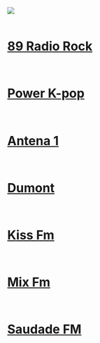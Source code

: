 <img src="https://cdn-icons-png.flaticon.com/512/2094/2094284.png"><br><br>

# [89 Radio Rock](https://github.com/kodishmediacenter/radios-sl/blob/main/89.md) <br><br>
# [Power K-pop](https://github.com/kodishmediacenter/radios-sl/blob/main/PowerK-pop.md) <br><br>
# [Antena 1](https://github.com/kodishmediacenter/radios-sl/blob/main/antena1.md) <br><br>
# [Dumont](https://github.com/kodishmediacenter/radios-sl/blob/main/dumont.md) <br><br>
# [Kiss Fm](https://github.com/kodishmediacenter/radios-sl/blob/main/kissfm.md) <br><br>
# [Mix Fm](https://github.com/kodishmediacenter/radios-sl/blob/main/mixfm.md) <br><br>
# [Saudade FM](https://github.com/kodishmediacenter/radios-sl/blob/main/saudade-fm.md) <br><br>

